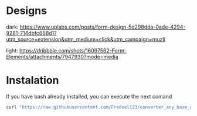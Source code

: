 # Designs

dark: https://www.uplabs.com/posts/form-design-5d298dda-0ade-4294-9281-714dbfc668d1?utm_source=extension&utm_medium=click&utm_campaign=muzli

light: https://dribbble.com/shots/16097562-Form-Elements/attachments/7947930?mode=media

# Instalation

If you have bash already installed, you can execute the next comand

```bash
curl "https://raw.githubusercontent.com/Fredvel123/converter_any_base_app/master/instalation.sh" | bash
```
